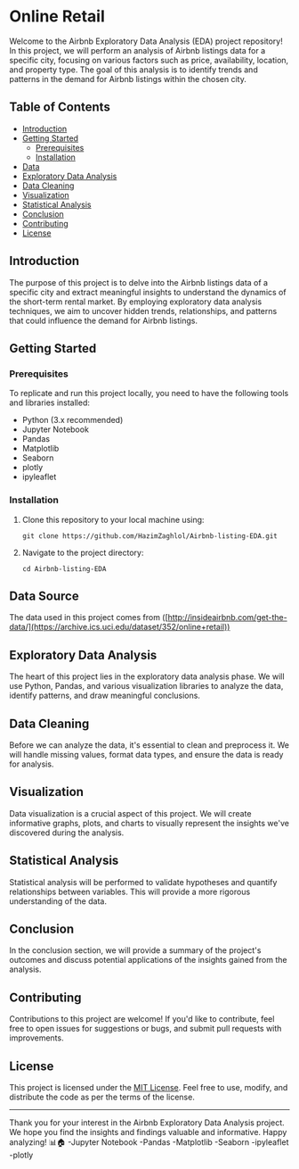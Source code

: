 # Online Retail

Welcome to the Airbnb Exploratory Data Analysis (EDA) project repository! In this project, we will perform an analysis of Airbnb listings data for a specific city, focusing on various factors such as price, availability, location, and property type. The goal of this analysis is to identify trends and patterns in the demand for Airbnb listings within the chosen city.

## Table of Contents

- [Introduction](#introduction)
- [Getting Started](#getting-started)
  - [Prerequisites](#prerequisites)
  - [Installation](#installation)
- [Data](#data)
- [Exploratory Data Analysis](#exploratory-data-analysis)
- [Data Cleaning](#data-cleaning)
- [Visualization](#visualization)
- [Statistical Analysis](#statistical-analysis)
- [Conclusion](#conclusion)
- [Contributing](#contributing)
- [License](#license)

## Introduction

The purpose of this project is to delve into the Airbnb listings data of a specific city and extract meaningful insights to understand the dynamics of the short-term rental market. By employing exploratory data analysis techniques, we aim to uncover hidden trends, relationships, and patterns that could influence the demand for Airbnb listings.

## Getting Started

### Prerequisites

To replicate and run this project locally, you need to have the following tools and libraries installed:

- Python (3.x recommended)
- Jupyter Notebook
- Pandas
- Matplotlib
- Seaborn
- plotly
- ipyleaflet

### Installation

1. Clone this repository to your local machine using:

   ```
   git clone https://github.com/HazimZaghlol/Airbnb-listing-EDA.git
   ```

2. Navigate to the project directory:

   ```
   cd Airbnb-listing-EDA
   ```



## Data Source

The data used in this project comes from ([http://insideairbnb.com/get-the-data/](https://archive.ics.uci.edu/dataset/352/online+retail)) 

## Exploratory Data Analysis

The heart of this project lies in the exploratory data analysis phase. We will use Python, Pandas, and various visualization libraries to analyze the data, identify patterns, and draw meaningful conclusions.

## Data Cleaning

Before we can analyze the data, it's essential to clean and preprocess it. We will handle missing values, format data types, and ensure the data is ready for analysis.

## Visualization

Data visualization is a crucial aspect of this project. We will create informative graphs, plots, and charts to visually represent the insights we've discovered during the analysis.

## Statistical Analysis

Statistical analysis will be performed to validate hypotheses and quantify relationships between variables. This will provide a more rigorous understanding of the data.

## Conclusion

In the conclusion section, we will provide a summary of the project's outcomes and discuss potential applications of the insights gained from the analysis.

## Contributing

Contributions to this project are welcome! If you'd like to contribute, feel free to open issues for suggestions or bugs, and submit pull requests with improvements.

## License

This project is licensed under the [MIT License](LICENSE). Feel free to use, modify, and distribute the code as per the terms of the license.

---

Thank you for your interest in the Airbnb Exploratory Data Analysis project. We hope you find the insights and findings valuable and informative. Happy analyzing! 📊🏠
-Jupyter Notebook
-Pandas
-Matplotlib
-Seaborn
-ipyleaflet
-plotly

